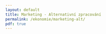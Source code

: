 ```yaml
---
layout: default
title: Marketing - Alternativní zpracování
permalink: /ekonomie/marketing-alt/
pdf: true
---
```

